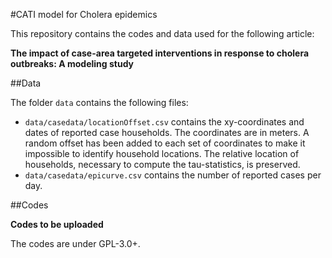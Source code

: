 #CATI model for Cholera epidemics

This repository contains the codes and data used for the following article:
 
__The impact of case-area targeted interventions in response to cholera outbreaks: A modeling study__

##Data

The folder `data` contains the following files:

- `data/casedata/locationOffset.csv` contains the xy-coordinates and dates of reported case households. The coordinates are in meters. A random offset has been added to each set of coordinates to make it impossible to identify household locations. The relative location of households, necessary to compute the tau-statistics, is preserved.
- `data/casedata/epicurve.csv` contains the number of reported cases per day.

##Codes

__Codes to be uploaded__

The codes are under GPL-3.0+. 


